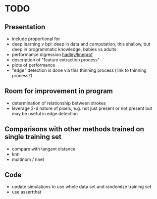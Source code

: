 # TODO

## Presentation

* include proportional for
* deep learning v bpl: deep in data and computation, this shallow, but deep in programmatic knowledge, babies vs adults
* performance digression [hadley/lineprof](http://adv-r.had.co.nz/Profiling.html#measure-perf)
* description of "feature extraction process"
* plots of performance
* "edge" detection is done via this thinning process (link to thinning process?)

## Room for improvement in program

* determination of relationship between strokes
* leverage 2-d nature of pixels, e.g. not just present or not present but may be useful in edge detection

## Comparisons with other methods trained on single training set

* compare with tangent distance
* knn
* multinom / nnet

## Code

* update simulations to use whole data set and randomize training set
* use assertthat

